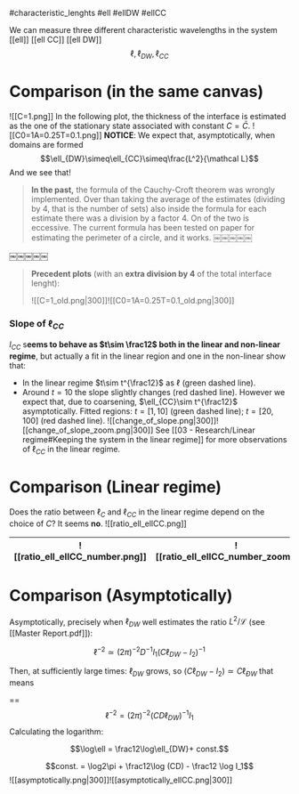 #characteristic_lenghts #ell #ellDW #ellCC

We can measure three different characteristic wavelengths in the system [[ell]] [[ell CC]] [[ell DW]]
$$\ell, \ell_{DW}, \ell_{CC}$$
# Comparison (in the same canvas)
![[C=1.png]]
In the following plot, the thickness of the interface is estimated as the one of the stationary state associated with constant $C=\bar{C}$.
![[C0=1A=0.25T=0.1.png]]
**NOTICE**: We expect that, asymptotically, when domains are formed
$$\ell_{DW}\simeq\ell_{CC}\simeq\frac{L^2}{\mathcal L}$$
And we see that!
> **In the past,** the formula of the Cauchy-Croft theorem was wrongly implemented. Over than taking the average of the estimates (dividing by 4, that is the number of sets) also inside the formula for each estimate there was a division by a factor 4. On of the two is eccessive. The current formula has been tested on paper for estimating the perimeter of a circle, and it works.
​￼￼￼￼￼

​￼￼￼￼￼
> **Precedent plots** (with an **extra division by 4** of the total interface lenght):
> 
> ![[C=1_old.png|300]]![[C0=1A=0.25T=0.1_old.png|300]]
### Slope of $\ell_{CC}$
$l_{CC}$ s**eems to behave as $t\sim \frac12$ both in the linear and non-linear regime**, but actually a fit in the linear region and one in the non-linear show that:
- In the linear regime $t\sim t^{\frac12}$ as $\ell$ (green dashed line).
- Around $t=10$ the slope slightly changes (red dashed line). However we expect that, due to coarsening, $\ell_{CC}\sim t^{\frac12}$ asymptotically.
Fitted regions: $t = [1,10]$ (green dashed line); $t = [20,100]$ (red dashed line).
![[change_of_slope.png|300]]![[change_of_slope_zoom.png|300]]
See [[03 - Research/Linear regime#Keeping the system in the linear regime]] for more observations of $\ell_{CC}$ in the linear regime.
# Comparison (Linear regime)
Does the ratio between $\ell_C$ and $\ell_{CC}$ in the linear regime depend on the choice of $C$?
It seems **no**.
![[ratio_ell_ellCC.png]]

| ![[ratio_ell_ellCC_number.png]] | ![[ratio_ell_ellCC_number_zoom.png]] |
| ------------------------------- | ------------------------------------ |

# Comparison (Asymptotically)

Asymptotically, precisely when $\ell_{DW}$ well estimates the ratio $L^2/\mathcal{L}$ (see [[Master Report.pdf]]):

$$\ell^{-2} \simeq (2\pi)^{-2}D^{-1}I_1(C\ell_{DW}-I_2)^{-1}$$

Then, at sufficiently large times: $\ell_{DW}$ grows, so $(C\ell_{DW}-I_2)\simeq C\ell_{ÐW}$ that means

==$$\ell^{-2} = (2\pi)^{-2}(CD\ell_{DW})^{-1} I_1$$
Calculating the logarithm:

$$\log\ell = \frac12\log\ell_{DW}+ const.$$

$$const. = \log2\pi + \frac12\log (CD) - \frac12 \log I_1$$
![[asymptotically.png|300]]![[asymptotically_ellCC.png|300]]
